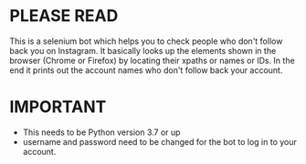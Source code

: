 # PLEASE READ 
This is a selenium bot which helps you to check people who don't follow back you on Instagram. It basically looks up the elements shown in the browser (Chrome or Firefox) by locating their xpaths or names or IDs. 
In the end it prints out the account names who don't follow back your account. 

# IMPORTANT 
- This needs to be Python version 3.7 or up
- username and password need to be changed for the bot to log in to your account. 


